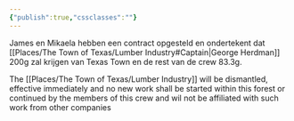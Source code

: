 ```yaml
---
{"publish":true,"cssclasses":""}
---
```


James en Mikaela hebben een contract opgesteld en ondertekent dat [[Places/The Town of Texas/Lumber Industry#Captain\|George Herdman]] 200g zal krijgen van Texas Town en de rest van de crew 83.3g. 

The [[Places/The Town of Texas/Lumber Industry]] will be dismantled, effective immediately and no new work shall be started within this forest or continued by the members of this crew and wil not be affiliated with such work from other companies 

